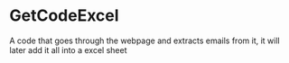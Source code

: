 # GetCodeExcel
A code that goes through the webpage and extracts emails from it, it will later add it all into a excel sheet
